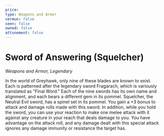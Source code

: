 ```yaml
---
price: 
type: Weapons and Armor
vermun: false
seen: false
owned: false
attunement: false
---
```

# Sword of Answering (Squelcher)

*Weapons and Armor, Legendary*

In the world of Greyhawk, only nine of these blades are known to exist. Each is patterned after the legendary sword Fragarach, which is variously translated as "Final Word." Each of the nine swords has its own name and alignment, and each bears a different gem in its pommel. Squelcher, the Neutral Evil sword, has a spinel set in its pommel. You gain a +3 bonus to attack and damage rolls made with this sword. In addition, while you hold the sword, you can use your reaction to make one melee attack with it against any creature in your reach that deals damage to you. You have advantage on the attack roll, and any damage dealt with this special attack ignores any damage immunity or resistance the target has.